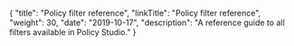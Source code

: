 {
    "title": "Policy filter reference",
    "linkTitle": "Policy filter reference",
    "weight": 30,
    "date": "2019-10-17",
    "description": "A reference guide to all filters available in Policy Studio."
}

